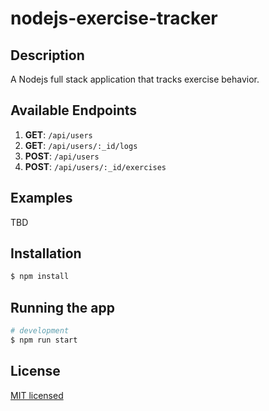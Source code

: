 # nodejs-exercise-tracker

## Description

A Nodejs full stack application that tracks exercise behavior.

## Available Endpoints

1. **GET**: `/api/users`
2. **GET**: `/api/users/:_id/logs`
3. **POST**: `/api/users`
4. **POST**: `/api/users/:_id/exercises`

## Examples
TBD

## Installation

```bash
$ npm install
```

## Running the app

```bash
# development
$ npm run start
```

## License
[MIT licensed](LICENSE)
